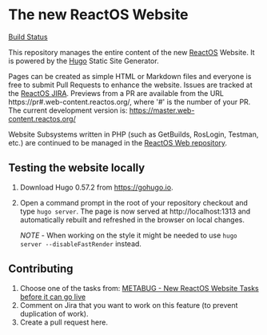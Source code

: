 # The new ReactOS Website

[Build Status](https://build.web-content.reactos.org/)

This repository manages the entire content of the new [ReactOS](https://reactos.org) Website.
It is powered by the [Hugo](https://gohugo.io) Static Site Generator.

Pages can be created as simple HTML or Markdown files and everyone is free to submit Pull Requests to enhance the website.
Issues are tracked at the [ReactOS JIRA](https://jira.reactos.org).
Previews from a PR are available from the URL https://pr#.web-content.reactos.org/, where '#' is the number of your PR.
The current development version is: https://master.web-content.reactos.org/

Website Subsystems written in PHP (such as GetBuilds, RosLogin, Testman, etc.) are continued to be managed in the
[ReactOS Web repository](https://github.com/reactos/web).

## Testing the website locally
1. Download Hugo 0.57.2 from https://gohugo.io.
2. Open a command prompt in the root of your repository checkout and type `hugo server`.
   The page is now served at http://localhost:1313 and automatically rebuilt and refreshed in the browser on local changes.

   *NOTE* - When working on the style it might be needed to use `hugo server --disableFastRender` instead. 

## Contributing
1. Choose one of the tasks from: [METABUG - New ReactOS Website Tasks before it can go live](https://jira.reactos.org/browse/ONLINE-815)
2. Comment on Jira that you want to work on this feature (to prevent duplication of work).
3. Create a pull request here.


